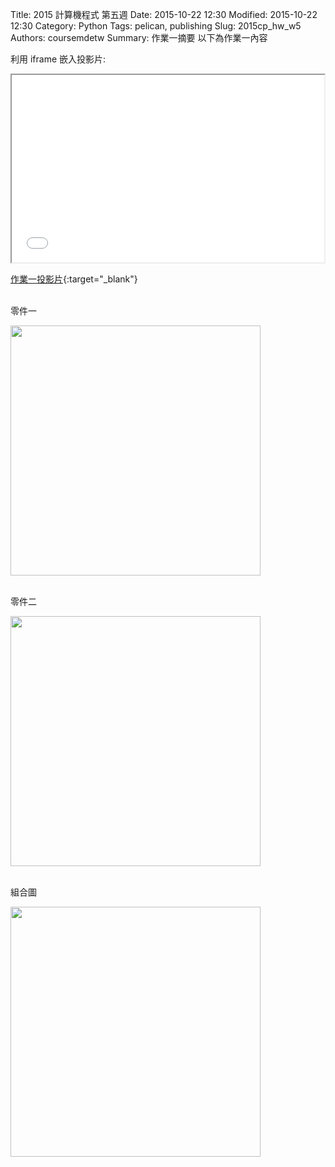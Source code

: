 Title: 2015 計算機程式 第五週
Date: 2015-10-22 12:30
Modified: 2015-10-22 12:30
Category: Python
Tags: pelican, publishing
Slug: 2015cp_hw_w5
Authors: coursemdetw
Summary: 作業一摘要
以下為作業一內容

利用 iframe 嵌入投影片:

<iframe src="simplest3.html" width="500" height="300"></iframe>

[作業一投影片](simplest3.html){:target="_blank"}
<br>
<br>
<p>零件一</p>
<img src="https://copy.com/R2qUTiDGVk3NmtDw"width="400"height="400">
<br>
<br>
<p>零件二</p>
<img src="https://copy.com/FCeMY4fs8D4kLi8i"width="400"height="400">
<br>
<br>
<p>組合圖</p>
<img src="https://copy.com/LeKxsLYzzvGdLNuT"width="400"height="400">
<br>
<br>
